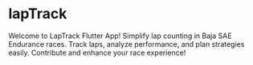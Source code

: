 # lapTrack
Welcome to LapTrack Flutter App! Simplify lap counting in Baja SAE Endurance races. Track laps, analyze performance, and plan strategies easily. Contribute and enhance your race experience!
